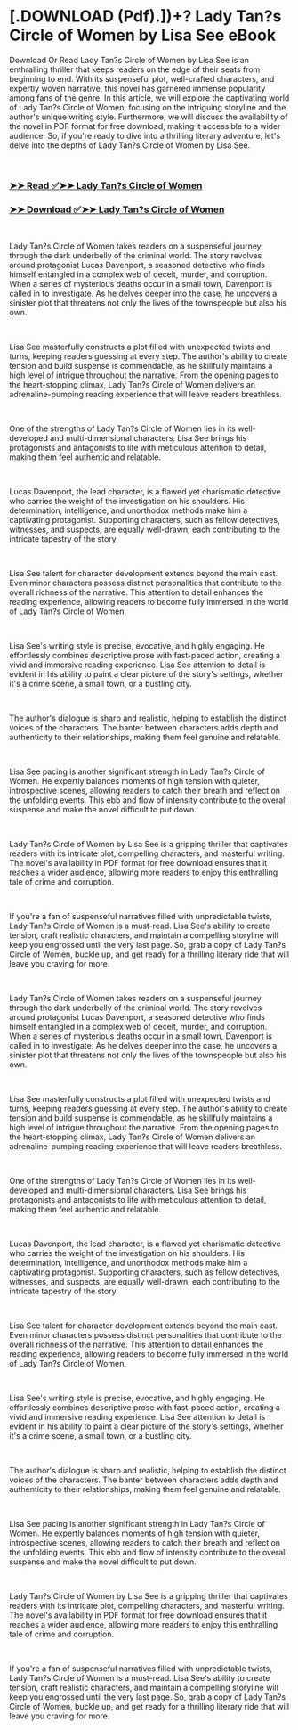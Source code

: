 # [.DOWNLOAD (Pdf).])+? Lady Tan?s Circle of Women by Lisa See eBook

<p>Download Or Read Lady Tan?s Circle of Women by Lisa See is an enthralling thriller that keeps readers on the edge of their seats from beginning to end. With its suspenseful plot, well-crafted characters, and expertly woven narrative, this novel has garnered immense popularity among fans of the genre. In this article, we will explore the captivating world of Lady Tan?s Circle of Women, focusing on the intriguing storyline and the author's unique writing style. Furthermore, we will discuss the availability of the novel in PDF format for free download, making it accessible to a wider audience. So, if you're ready to dive into a thrilling literary adventure, let's delve into the depths of Lady Tan?s Circle of Women by Lisa See.</p>
<p>&nbsp;</p>

### [➤➤ Read ✅➤➤ Lady Tan?s Circle of Women](https://thehelpfulbooks.blogspot.com/id/62919732)

### [➤➤ Download ✅➤➤ Lady Tan?s Circle of Women](https://thehelpfulbooks.blogspot.com/id/62919732)

<p>&nbsp;</p>
<p>Lady Tan?s Circle of Women takes readers on a suspenseful journey through the dark underbelly of the criminal world. The story revolves around protagonist Lucas Davenport, a seasoned detective who finds himself entangled in a complex web of deceit, murder, and corruption. When a series of mysterious deaths occur in a small town, Davenport is called in to investigate. As he delves deeper into the case, he uncovers a sinister plot that threatens not only the lives of the townspeople but also his own.</p>
<p>&nbsp;</p>
<p>Lisa See masterfully constructs a plot filled with unexpected twists and turns, keeping readers guessing at every step. The author's ability to create tension and build suspense is commendable, as he skillfully maintains a high level of intrigue throughout the narrative. From the opening pages to the heart-stopping climax, Lady Tan?s Circle of Women delivers an adrenaline-pumping reading experience that will leave readers breathless.</p>
<p>&nbsp;</p>
<p>One of the strengths of Lady Tan?s Circle of Women lies in its well-developed and multi-dimensional characters. Lisa See brings his protagonists and antagonists to life with meticulous attention to detail, making them feel authentic and relatable.</p>
<p>&nbsp;</p>
<p>Lucas Davenport, the lead character, is a flawed yet charismatic detective who carries the weight of the investigation on his shoulders. His determination, intelligence, and unorthodox methods make him a captivating protagonist. Supporting characters, such as fellow detectives, witnesses, and suspects, are equally well-drawn, each contributing to the intricate tapestry of the story.</p>
<p>&nbsp;</p>
<p>Lisa See talent for character development extends beyond the main cast. Even minor characters possess distinct personalities that contribute to the overall richness of the narrative. This attention to detail enhances the reading experience, allowing readers to become fully immersed in the world of Lady Tan?s Circle of Women.</p>
<p>&nbsp;</p>
<p>Lisa See's writing style is precise, evocative, and highly engaging. He effortlessly combines descriptive prose with fast-paced action, creating a vivid and immersive reading experience. Lisa See attention to detail is evident in his ability to paint a clear picture of the story's settings, whether it's a crime scene, a small town, or a bustling city.</p>
<p>&nbsp;</p>
<p>The author's dialogue is sharp and realistic, helping to establish the distinct voices of the characters. The banter between characters adds depth and authenticity to their relationships, making them feel genuine and relatable.</p>
<p>&nbsp;</p>
<p>Lisa See pacing is another significant strength in Lady Tan?s Circle of Women. He expertly balances moments of high tension with quieter, introspective scenes, allowing readers to catch their breath and reflect on the unfolding events. This ebb and flow of intensity contribute to the overall suspense and make the novel difficult to put down.</p>
<p>&nbsp;</p>
<p>Lady Tan?s Circle of Women by Lisa See is a gripping thriller that captivates readers with its intricate plot, compelling characters, and masterful writing. The novel's availability in PDF format for free download ensures that it reaches a wider audience, allowing more readers to enjoy this enthralling tale of crime and corruption.</p>
<p>&nbsp;</p>
<p>If you're a fan of suspenseful narratives filled with unpredictable twists, Lady Tan?s Circle of Women is a must-read. Lisa See's ability to create tension, craft realistic characters, and maintain a compelling storyline will keep you engrossed until the very last page. So, grab a copy of Lady Tan?s Circle of Women, buckle up, and get ready for a thrilling literary ride that will leave you craving for more.</p>
<p>&nbsp;</p>
<p>Lady Tan?s Circle of Women takes readers on a suspenseful journey through the dark underbelly of the criminal world. The story revolves around protagonist Lucas Davenport, a seasoned detective who finds himself entangled in a complex web of deceit, murder, and corruption. When a series of mysterious deaths occur in a small town, Davenport is called in to investigate. As he delves deeper into the case, he uncovers a sinister plot that threatens not only the lives of the townspeople but also his own.</p>
<p>&nbsp;</p>
<p>Lisa See masterfully constructs a plot filled with unexpected twists and turns, keeping readers guessing at every step. The author's ability to create tension and build suspense is commendable, as he skillfully maintains a high level of intrigue throughout the narrative. From the opening pages to the heart-stopping climax, Lady Tan?s Circle of Women delivers an adrenaline-pumping reading experience that will leave readers breathless.</p>
<p>&nbsp;</p>
<p>One of the strengths of Lady Tan?s Circle of Women lies in its well-developed and multi-dimensional characters. Lisa See brings his protagonists and antagonists to life with meticulous attention to detail, making them feel authentic and relatable.</p>
<p>&nbsp;</p>
<p>Lucas Davenport, the lead character, is a flawed yet charismatic detective who carries the weight of the investigation on his shoulders. His determination, intelligence, and unorthodox methods make him a captivating protagonist. Supporting characters, such as fellow detectives, witnesses, and suspects, are equally well-drawn, each contributing to the intricate tapestry of the story.</p>
<p>&nbsp;</p>
<p>Lisa See talent for character development extends beyond the main cast. Even minor characters possess distinct personalities that contribute to the overall richness of the narrative. This attention to detail enhances the reading experience, allowing readers to become fully immersed in the world of Lady Tan?s Circle of Women.</p>
<p>&nbsp;</p>
<p>Lisa See's writing style is precise, evocative, and highly engaging. He effortlessly combines descriptive prose with fast-paced action, creating a vivid and immersive reading experience. Lisa See attention to detail is evident in his ability to paint a clear picture of the story's settings, whether it's a crime scene, a small town, or a bustling city.</p>
<p>&nbsp;</p>
<p>The author's dialogue is sharp and realistic, helping to establish the distinct voices of the characters. The banter between characters adds depth and authenticity to their relationships, making them feel genuine and relatable.</p>
<p>&nbsp;</p>
<p>Lisa See pacing is another significant strength in Lady Tan?s Circle of Women. He expertly balances moments of high tension with quieter, introspective scenes, allowing readers to catch their breath and reflect on the unfolding events. This ebb and flow of intensity contribute to the overall suspense and make the novel difficult to put down.</p>
<p>&nbsp;</p>
<p>Lady Tan?s Circle of Women by Lisa See is a gripping thriller that captivates readers with its intricate plot, compelling characters, and masterful writing. The novel's availability in PDF format for free download ensures that it reaches a wider audience, allowing more readers to enjoy this enthralling tale of crime and corruption.</p>
<p>&nbsp;</p>
<p>If you're a fan of suspenseful narratives filled with unpredictable twists, Lady Tan?s Circle of Women is a must-read. Lisa See's ability to create tension, craft realistic characters, and maintain a compelling storyline will keep you engrossed until the very last page. So, grab a copy of Lady Tan?s Circle of Women, buckle up, and get ready for a thrilling literary ride that will leave you craving for more.</p>
<p>&nbsp;</p>
